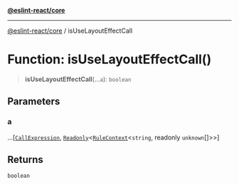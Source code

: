 [**@eslint-react/core**](../README.md)

***

[@eslint-react/core](../README.md) / isUseLayoutEffectCall

# Function: isUseLayoutEffectCall()

> **isUseLayoutEffectCall**(...`a`): `boolean`

## Parameters

### a

...\[[`CallExpression`](../-internal-/interfaces/CallExpression.md), [`Readonly`](../-internal-/type-aliases/Readonly.md)\<[`RuleContext`](../-internal-/interfaces/RuleContext.md)\<`string`, readonly `unknown`[]\>\>\]

## Returns

`boolean`
